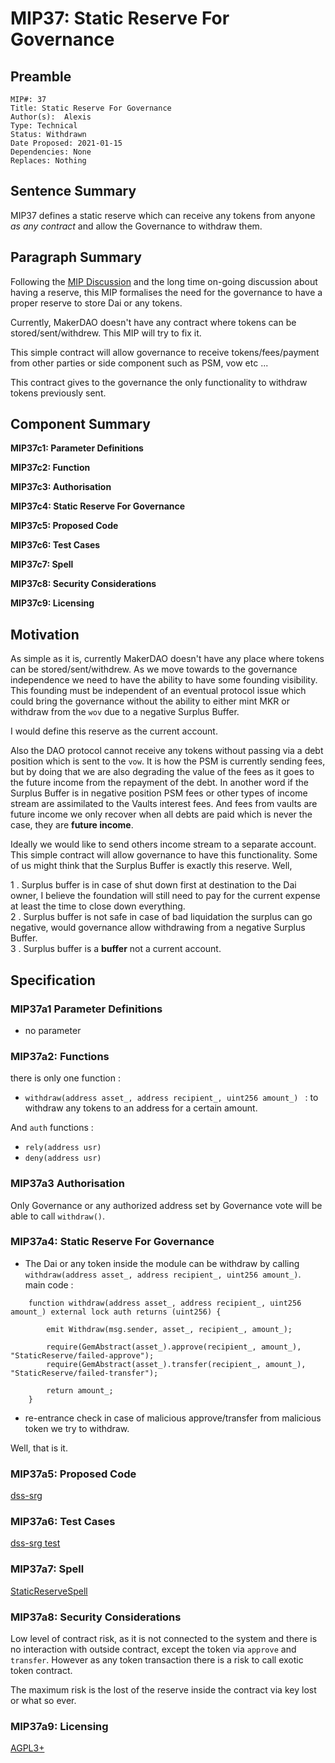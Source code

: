 # MIP37: Static Reserve For Governance

## Preamble

```
MIP#: 37
Title: Static Reserve For Governance
Author(s):  Alexis
Type: Technical
Status: Withdrawn
Date Proposed: 2021-01-15
Dependencies: None
Replaces: Nothing
```

## Sentence Summary
MIP37 defines a static reserve which can receive any tokens from anyone *as any contract* and allow the Governance to withdraw them.

## Paragraph Summary

Following the [MIP Discussion](https://forum.makerdao.com/t/mip34-keg-streaming-payments-module/6013/6) and the long time on-going discussion about having a reserve, 
this MIP formalises the need for the governance to have a proper reserve to store Dai or any tokens.

Currently, MakerDAO doesn't have any contract where tokens can be stored/sent/withdrew. This MIP will try to fix it.

This simple contract will allow governance to receive tokens/fees/payment from other parties or side component such as PSM, vow etc ... 

This contract gives to the governance the only functionality to withdraw tokens previously sent.


## Component Summary

**MIP37c1: Parameter Definitions**

**MIP37c2: Function**

**MIP37c3: Authorisation**

**MIP37c4: Static Reserve For Governance**

**MIP37c5: Proposed Code**

**MIP37c6: Test Cases**

**MIP37c7: Spell**

**MIP37c8: Security Considerations**   

**MIP37c9: Licensing**  

## Motivation
As simple as it is, currently MakerDAO doesn't have any place where tokens can be stored/sent/withdrew. As we move towards to the governance 
independence we need to have the ability to have some founding visibility. This founding must be independent of an eventual protocol issue which could bring the governance without the ability to either mint MKR or withdraw from the `wov` due to a negative Surplus Buffer.  

I would define this reserve as the current account. 
 
Also the DAO protocol cannot receive any tokens without passing via a debt position which is sent to the `vow`. 
It is how the PSM is currently sending fees, but by doing that we are also degrading the value of the fees as it goes to the future income from the repayment of the debt. 
In another word if the Surplus Buffer is in negative position PSM fees or other types of income stream are assimilated to the Vaults interest fees. 
And fees from vaults are future income we only recover when all debts are paid which is never the case, they are **future income**.

Ideally we would like to send others income stream to a separate account. This simple contract will allow governance to have this functionality. 
Some of us might think that the Surplus Buffer is exactly this reserve. 
Well,   

1 . Surplus buffer is in case of shut down first at destination to the Dai owner, I believe the foundation will still need to pay for the current expense at least the time to close down everything.  
2 . Surplus buffer is not safe in case of bad liquidation the surplus can go negative, would governance allow withdrawing from a negative Surplus Buffer.  
3 . Surplus buffer is a **buffer** not a current account.

## Specification

### MIP37a1 Parameter Definitions
 - no parameter

### MIP37a2: Functions
there is only one function :
- `withdraw(address asset_, address recipient_, uint256 amount_) ` : to withdraw any tokens to an address for a certain amount. 

And `auth` functions :
- `rely(address usr)` 
- `deny(address usr)`

### MIP37a3 Authorisation

Only Governance or any authorized address set by Governance vote will be able to call `withdraw()`.


### MIP37a4: Static Reserve For Governance

* The Dai or any token inside the module can be withdraw by calling `withdraw(address asset_, address recipient_, uint256 amount_)`.  
main code :
```
    function withdraw(address asset_, address recipient_, uint256 amount_) external lock auth returns (uint256) {

        emit Withdraw(msg.sender, asset_, recipient_, amount_);

        require(GemAbstract(asset_).approve(recipient_, amount_), "StaticReserve/failed-approve");
        require(GemAbstract(asset_).transfer(recipient_, amount_), "StaticReserve/failed-transfer");

        return amount_;
    }
```

* re-entrance check in case of malicious approve/transfer from malicious token we try to withdraw.

Well, that is it.

### MIP37a5: Proposed Code

[dss-srg](https://github.com/alexisgayte/dss-srg/blob/main/src/DssSrg.sol)

### MIP37a6: Test Cases

[dss-srg test](https://github.com/alexisgayte/dss-msm/blob/main/src/DssSrg.t.sol)

### MIP37a7: Spell
[StaticReserveSpell](https://github.com/alexisgayte/dss-msm/blob/main/src/spell/StaticReserveSpell.sol)

### MIP37a8: Security Considerations

Low level of contract risk, as it is not connected to the system and there is no interaction with outside contract, 
except the token via `approve` and `transfer`. However as any token transaction there is a risk to call exotic token contract.

The maximum risk is the lost of the reserve inside the contract via key lost or what so ever.

### MIP37a9: Licensing
[AGPL3+](https://www.gnu.org/licenses/agpl-3.0.en.html)
